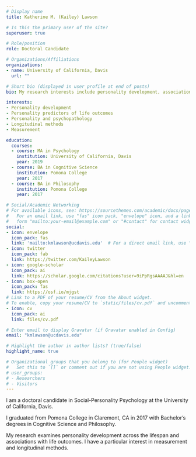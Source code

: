```yaml
---
# Display name
title: Katherine M. (Kailey) Lawson

# Is this the primary user of the site?
superuser: true

# Role/position
role: Doctoral Candidate

# Organizations/Affiliations
organizations:
- name: University of California, Davis
  url: ""

# Short bio (displayed in user profile at end of posts)
bio: My research interests include personality development, associations between personality and life outcomes, and measurement.

interests:
- Personality development
- Personality predictors of life outcomes
- Personality and psychopathology
- Longitudinal methods
- Measurement

education:
  courses:
  - course: MA in Psychology
    institution: University of California, Davis
    year: 2019
  - course: BA in Cognitive Science
    institution: Pomona College
    year: 2017
  - course: BA in Philosophy
    institution: Pomona College
    year: 2017

# Social/Academic Networking
# For available icons, see: https://sourcethemes.com/academic/docs/page-builder/#icons
#   For an email link, use "fas" icon pack, "envelope" icon, and a link in the
#   form "mailto:your-email@example.com" or "#contact" for contact widget.
social:
- icon: envelope
  icon_pack: fas
  link: 'mailto:kmlawson@ucdavis.edu'  # For a direct email link, use "mailto:test@example.org". 
- icon: twitter
  icon_pack: fab
  link: https://twitter.com/KaileyLawson
- icon: google-scholar
  icon_pack: ai
  link: https://scholar.google.com/citations?user=9iPpRgsAAAAJ&hl=en
- icon: box-open
  icon_pack: fas
  link: https://osf.io/mjgst
# Link to a PDF of your resume/CV from the About widget.
# To enable, copy your resume/CV to `static/files/cv.pdf` and uncomment the lines below.
- icon: cv
  icon_pack: ai
  link: files/cv.pdf

# Enter email to display Gravatar (if Gravatar enabled in Config)
email: "kmlawson@ucdavis.edu"

# Highlight the author in author lists? (true/false)
highlight_name: true

# Organizational groups that you belong to (for People widget)
#   Set this to `[]` or comment out if you are not using People widget.
# user_groups:
# - Researchers
# - Visitors
---
```


I am a doctoral candidate in Social-Personality Psychology at the University of California, Davis. 

I graduated from Pomona College in Claremont, CA in 2017 with Bachelor’s degrees in Cognitive Science and Philosophy. 

My research examines personality development across the lifespan and associations with life outcomes. I have a particular interest in measurement and longitudinal methods. 
